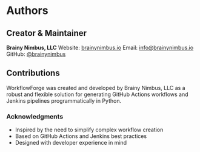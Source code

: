 # Authors

## Creator & Maintainer

**Brainy Nimbus, LLC**
Website: [brainynimbus.io](https://brainynimbus.io)
Email: <info@brainynimbus.io>
GitHub: [@brainynimbus](https://github.com/brainynimbus)

## Contributions

WorkflowForge was created and developed by Brainy Nimbus, LLC as a robust and flexible solution for generating GitHub Actions workflows and Jenkins pipelines programmatically in Python.

### Acknowledgments

- Inspired by the need to simplify complex workflow creation
- Based on GitHub Actions and Jenkins best practices
- Designed with developer experience in mind

